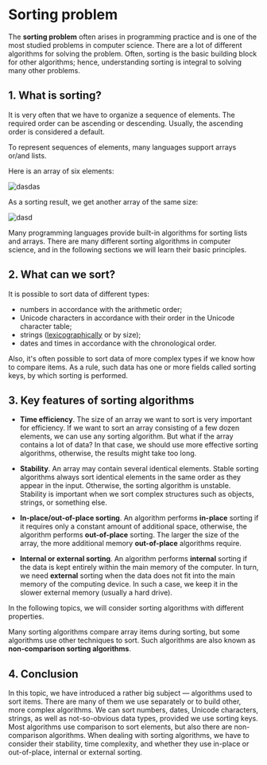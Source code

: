 # Sorting problem

The **sorting problem** often arises in programming practice and is one of the most studied problems in computer science. There are a lot of different algorithms for solving the problem. Often, sorting is the basic building block for other algorithms; hence, understanding sorting is integral to solving many other problems.

## 1. What is sorting?

It is very often that we have to organize a sequence of elements. The required order can be ascending or descending. Usually, the ascending order is considered a default.

To represent sequences of elements, many languages support arrays or/and lists.

Here is an array of six elements:

![dasdas](https://ucarecdn.com/0a2d589b-a820-4d1c-984f-900401a8698c/)

As a sorting result, we get another array of the same size:

![dasd](https://ucarecdn.com/526413ac-b091-4fcf-a4db-c8824f774b49/)

Many programming languages provide built-in algorithms for sorting lists and arrays. There are many different sorting algorithms in computer science, and in the following sections we will learn their basic principles.

## 2. What can we sort?

It is possible to sort data of different types:

- numbers in accordance with the arithmetic order;
- Unicode characters in accordance with their order in the Unicode character table;
- strings ([lexicographically](https://en.wikipedia.org/wiki/Lexicographic_order) or by size);
- dates and times in accordance with the chronological order.

Also, it's often possible to sort data of more complex types if we know how to compare items. As a rule, such data has one or more fields called sorting keys, by which sorting is performed.

## 3. Key features of sorting algorithms


- **Time efficiency**. The size of an array we want to sort is very important for efficiency. If we want to sort an array consisting of a few dozen elements, we can use any sorting algorithm. But what if the array contains a lot of data? In that case, we should use more effective sorting algorithms, otherwise, the results might take too long.

- **Stability**. An array may contain several identical elements. Stable sorting algorithms always sort identical elements in the same order as they appear in the input. Otherwise, the sorting algorithm is unstable. Stability is important when we sort complex structures such as objects, strings, or something else.

- **In-place/out-of-place sorting**. An algorithm performs **in-place** sorting if it requires only a constant amount of additional space, otherwise, the algorithm performs **out-of-place** sorting. The larger the size of the array, the more additional memory **out-of-place** algorithms require.

- **Internal or external sorting**. An algorithm performs **internal** sorting if the data is kept entirely within the main memory of the computer. In turn, we need **external** sorting when the data does not fit into the main memory of the computing device. In such a case, we keep it in the slower external memory (usually a hard drive).

In the following topics, we will consider sorting algorithms with different properties.

Many sorting algorithms compare array items during sorting, but some algorithms use other techniques to sort. Such algorithms are also known as **non-comparison sorting algorithms**.

## 4. Conclusion

In this topic, we have introduced a rather big subject — algorithms used to sort items. There are many of them we use separately or to build other, more complex algorithms. We can sort numbers, dates, Unicode characters, strings, as well as not-so-obvious data types, provided we use sorting keys. Most algorithms use comparison to sort elements, but also there are non-comparison algorithms. When dealing with sorting algorithms, we have to consider their stability, time complexity, and whether they use in-place or out-of-place, internal or external sorting.
